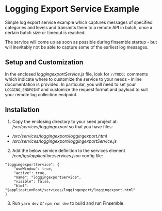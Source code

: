 # Logging Export Service Example #

Simple log export service example which captures messages of specified categories and levels and transmits them to a remote API in batch, once a certain batch size or timeout is reached.

The service will come up as soon as possible during finsemble startup - but will inevitably not be able to capture some of the earliest log messages.

## Setup and Customization ##
In the enclosed _loggingexportService.js_ file, look for `//TODO:` comments which indicate where to customize the service to your needs - inline documentation is provided. In particular, you will need to set your `LOGGING_ENDPOINT` and customize the request format and payload to suit your remote log collection endpoint.

## Installation ##
1. Copy the enclosing directory to your seed project at: _/src/services/loggingexport_
so that you have files:
- _/src/services/loggingexport/loggingexport.html_
- _/src/services/loggingexport/loggingexportService.js_

2. Add the below service definition to the services element _/configs/application/services.json_ config file:
```
"loggingexportService": {
	"useWindow": true,
	"active": true,
	"name": "loggingexportService",
	"visible": false,
	"html": "$applicationRoot/services/loggingexport/loggingexport.html"
}
```

3. Run `yarn dev` or `npm run dev` to build and run Finsemble.
